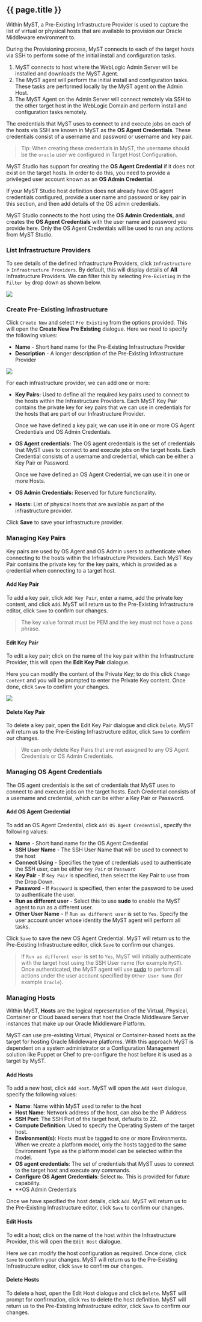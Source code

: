## {{ page.title }}

Within MyST, a Pre-Existing Infrastructure Provider is used to capture the list of virtual or physical hosts that are available to provision our Oracle Middleware environment to. 

During the Provisioning process, MyST connects to each of the target hosts via SSH to perform some of the initial install and configuration tasks. 

1. MyST connects to host where the WebLogic Admin Server will be installed and downloads the MyST Agent.
2. The MyST agent will perform the initial install and configuration tasks. These tasks are performed locally by the MyST agent on the Admin Host.
3. The MyST Agent on the Admin Server will connect remotely via SSH to the other target host in the WebLogic Domain and perform install and configuration tasks  remotely.

The credentials that MyST uses to connect to and execute jobs on each of the hosts via SSH are known in MyST as the **OS Agent Credentials**. These credentials consist of a username and password or username and key pair. 

> Tip: When creating these credentials in MyST, the username should be the `oracle` user we configured in Target Host Configuration.

MyST Studio has support for creating the **OS Agent Credential** if it does not exist on the target hosts. In order to do this, you need to provide a privileged user account known as an **OS Admin Credential**. 

If your MyST Studio host definition does not already have OS agent credentials configured, provide a user name and password or key pair in this section, and then add details of the OS admin credentials. 

MyST Studio connects to the host using the **OS Admin Credentials**, and creates the **OS Agent Credentials** with the user name and password you provide here. Only the OS Agent Credentials will be used to run any actions from MyST Studio.

### List Infrastructure Providers
To see details of the defined Infrastructure Providers, click  `Infrastructure` > `Infrastructure Providers`. By default, this will display details of **All** Infrastructure Providers. We can filter this by selecting `Pre-Existing` in the `Filter by` drop down as shown below.

![](img/PreExistingInfraList.png)

### Create Pre-Existing Infrastructure
Click `Create New` and select `Pre Existing` from the options provided. This will open the **Create New Pre Existing** dialogue. Here we need to specify the following values:

* **Name** - Short hand name for the Pre-Existing Infrastructure Provider
* **Description** - A longer description of the Pre-Existing Infrastructure Provider

![](img/PreExistingInfraAdd.png)

For each infrastructure provider, we can add one or more:

* **Key Pairs:** Used to define all the required key pairs used to connect to the hosts within the Infrastructure Providers. Each MyST Key Pair contains the private key for key pairs that we can use in credentials for the hosts that are part of our Infrastructure Provider.  

  Once we have defined a key pair, we can use it in one or more OS Agent Credentials and OS Admin Credentials.

* **OS Agent credentials:**  The OS agent credentials is the set of credentials that MyST uses to connect to and execute jobs on the target hosts. Each Credential consists of a username and credential, which can be either a Key Pair or Password.

    Once we have defined an OS Agent Credential, we can use it in one or more Hosts.

* **OS Admin Credentials:** Reserved for future functionality.

* **Hosts:** List of physical hosts that are available as part of the infrastructure provider. 


Click **Save** to save your infrastructure provider.

### Managing Key Pairs
Key pairs are used by OS Agent and OS Admin users to authenticate when connecting to the hosts within the Infrastructure Providers. Each MyST Key Pair contains the private key for the key pairs, which is provided as a credential when connecting to a target host. 

#### Add Key Pair
To add a key pair, click `Add Key Pair`, enter a name, add the private key content, and click `Add`. MyST will return us to the Pre-Existing Infrastructure editor, click `Save` to confirm our changes.

> The key value format must be PEM and the key must not have a pass phrase.

#### Edit Key Pair
To edit  a key pair; click on the name of the key pair within the Infrastructure Provider, this will open the **Edit Key Pair** dialogue.

Here you can modify the content of the Private Key; to do this click `Change Content` and you will be prompted to enter the Private Key content. Once done, click `Save` to confirm your changes.

![](img/KeyPairEdit.png)

#### Delete Key Pair
To delete a key pair, open the Edit Key Pair dialogue and click `Delete`. MyST will return us to the Pre-Existing Infrastructure editor, click `Save` to confirm our changes.

> We can only delete Key Pairs that are not assigned to any OS Agent Credentials or OS Admin Credentials.

### Managing OS Agent Credentials
The OS agent credentials is the set of credentials that MyST uses to connect to and execute jobs on the target hosts. Each Credential consists of a username and credential, which can be either a Key Pair or Password.

#### Add OS Agent Credential
To add an OS Agent Credential, click `Add OS Agent Credential`, specify the following values:

* **Name** - Short hand name for the OS Agent Credential
* **SSH User Name** - The SSH User Name that will be used to connect to the host
* **Connect Using** - Specifies the type of credentials used to authenticate the SSH user, can be  either `Key Pair` or `Password`
* **Key Pair** - If `Key Pair` is specified, then select the Key Pair to use from the Drop Down.
* **Password** - If `Password` is specified, then enter the password to be used to authenticate the user.
* **Run as different user** - Select this to use **sudo** to enable the MyST agent to run as a different user.
* **Other User Name** - If `Run as different user` is set to `Yes`. Specify the user account under whose identity the MyST agent will perform all tasks.

Click `Save` to save the new OS Agent Credential. MyST will return us to the Pre-Existing Infrastructure editor, click `Save` to confirm our changes.

> If `Run as different user` is set to `Yes`, MyST will initially authenticate with the target host using the SSH User name (for example `MyST`). Once authenticated, the MyST agent will use [sudo](https://en.wikipedia.org/wiki/Sudo) to perform all actions under the user account specified by `Other User Name` (for example `Oracle`).

### Managing Hosts
Within MyST, **Hosts** are the logical representation of the Virtual, Physical, Container or Cloud based servers that host the Oracle Middleware Server instances that make up our Oracle Middleware Platform.

MyST can use pre-existing Virtual, Physical or Container-based hosts as the target for hosting Oracle Middleware platforms. With this approach MyST is dependent on a system administrator or a Configuration Management solution like Puppet or Chef to pre-configure the host before it is used as a target by MyST.

#### Add Hosts
To add a new host, click `Add Host`. MyST will open the `Add Host` dialogue, specify the following values:
* **Name**: Name within MyST used to refer to the host
* **Host Name**: Network address of the host, can also be the IP Address
* **SSH Port**: The SSH Port of the target host, defaults to 22.
* **Compute Definition**: Used to specify the Operating System of the target host.
* **Environment(s)**: Hosts must be tagged to one or more Environments. When we create a platform model, only the hosts tagged to the same  Environment Type as the platform model can be selected within the model.
* **OS agent credentials**: The set of credentials that MyST uses to connect to the target host and execute any commands.
* **Configure OS Agent Credentials**: Select `No`. This is provided for future capability.
* **OS Admin Credentials

Once we have specified the host details, click `Add`. MyST will return us to the Pre-Existing Infrastructure editor, click `Save` to confirm our changes.

#### Edit Hosts
To edit  a host; click on the name of the host within the Infrastructure Provider, this will open the `Edit Host` dialogue.

Here we can modify the host configuration as required. Once done, click `Save` to confirm your changes. MyST will return us to the Pre-Existing Infrastructure editor, click `Save` to confirm our changes.

#### Delete Hosts
To delete a host, open the Edit Host dialogue and click `Delete`. MyST will prompt for confirmation, click `Yes` to delete the host definition. MyST will return us to the Pre-Existing Infrastructure editor, click `Save` to confirm our changes.












